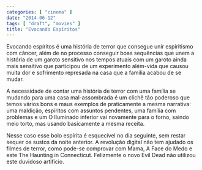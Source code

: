 ```yaml
---
categories: [ "cinema" ]
date: "2014-06-12"
tags: [ "draft", "movies" ]
title: "Evocando Espíritos"
---
```

Evocando espíritos é uma história de terror que consegue unir
espiritismo com câncer, além de no processo conseguir boas sequências
que unem a história de um garoto sensitivo nos tempos atuais com um
garoto ainda mais sensitivo que participou de um experimento além-vida
que causou muita dor e sofrimento represada na casa que a família acabou
de se mudar.

A necessidade de contar uma história de terror com uma família se
mudando para uma casa mal-assombrada é um clichê tão poderoso que
temos vários bons e maus exemplos de praticamente a mesma narrativa:
uma maldição, espíritos com assuntos pendentes, uma família com
problemas e um O Iluminado inferior vai novamente para o forno, saindo
meio torto, mas usando basicamente a mesma receita.

Nesse caso esse bolo espírita é esquecível no dia seguinte, sem
restar sequer os sustos da noite anterior. A revolução digital não
tem ajudado os filmes de terror, como pode-se comprovar com Mama, A Face
do Medo e este The Haunting in Connecticut. Felizmente o novo Evil Dead
não utilizou este duvidoso artifício.
